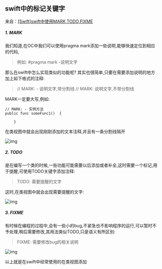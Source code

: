 ## swift中的标记关键字

来自：[[Swift]swift中使用MARK,TODO,FIXME](https://www.jianshu.com/p/307427e6d990)

##### 1. MARK

我们知道,在OC中我们可以使用pragma mark添加一些说明,能够快速定位到相应的代码,

> 例如: #pragma mark -说明文字

那么在swift中怎么实现类似的功能呢?
其实也很简单,只要在需要添加说明的地方加上如下格式的注释:

> // MARK: - 说明文字,带分割线
> // MARK: 说明文字,不带分割线

MARK一定要大写,例如:

```
// MARK: - 实例方法
public func someFunc1()  {
        
    }
```

在类视图中就会出现刚刚添加的文本注释,并且有一条分割线隔开



![img](https://upload-images.jianshu.io/upload_images/1928848-d8e93289f0c02cf2.png?imageMogr2/auto-orient/strip%7CimageView2/2/w/1000)



##### 2. TODO

是在编写一个类的时候,一些功能可能需要以后添加或者补全,这时需要一个标记,用于提醒,可使用TODO关键字添加注释:

> TODO: 需要提醒的文字

这时,在类视图中就会出现需要提醒的文字:



![img](https://upload-images.jianshu.io/upload_images/1928848-0be1e021397c185f.png?imageMogr2/auto-orient/strip%7CimageView2/2/w/1000)



##### 3. FIXME

有时候在编程的过程中,会有一些小的bug,不紧急也不影响程序的运行,可以暂时不予处理,稍后需要修改,其用法类似TODO,只是语义有所区别:

> FIXME: 需要修改bug的相关说明



![img](https://upload-images.jianshu.io/upload_images/1928848-49de243f820a1184.png?imageMogr2/auto-orient/strip%7CimageView2/2/w/1000)



以上就是在swift中经常使用的在类视图添加